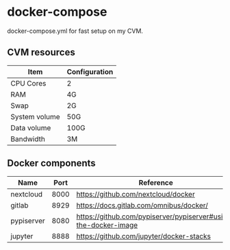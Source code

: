 # docker-compose

docker-compose.yml for fast setup on my CVM.

## CVM resources

|Item|Configuration|
|-|-|
|CPU Cores|2
|RAM|4G
|Swap|2G
|System volume| 50G
|Data volume| 100G
|Bandwidth|3M

## Docker components

|Name|Port|Reference|
|-|-|-|
|nextcloud|8000|https://github.com/nextcloud/docker
|gitlab|8929|https://docs.gitlab.com/omnibus/docker/
|pypiserver|8080|https://github.com/pypiserver/pypiserver#using-the-docker-image
|jupyter|8888|https://github.com/jupyter/docker-stacks
